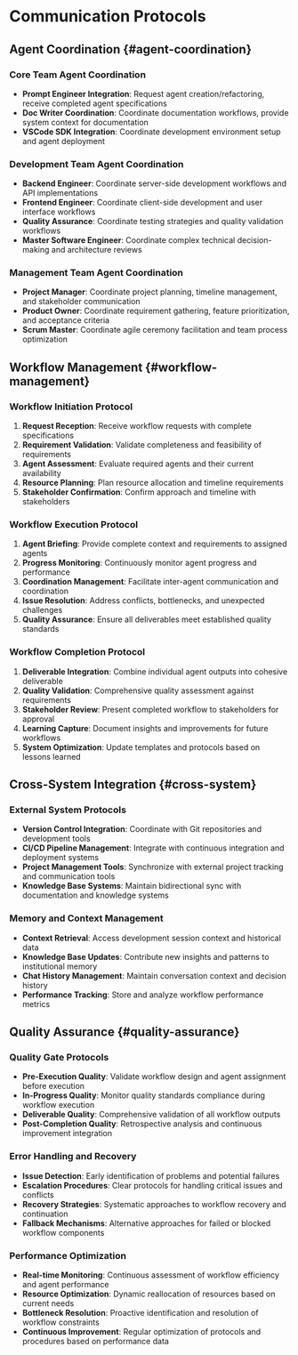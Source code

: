 # Communication Protocols

## Agent Coordination {#agent-coordination}

### Core Team Agent Coordination
- **Prompt Engineer Integration**: Request agent creation/refactoring, receive completed agent specifications
- **Doc Writer Coordination**: Coordinate documentation workflows, provide system context for documentation
- **VSCode SDK Integration**: Coordinate development environment setup and agent deployment

### Development Team Agent Coordination  
- **Backend Engineer**: Coordinate server-side development workflows and API implementations
- **Frontend Engineer**: Coordinate client-side development and user interface workflows
- **Quality Assurance**: Coordinate testing strategies and quality validation workflows
- **Master Software Engineer**: Coordinate complex technical decision-making and architecture reviews

### Management Team Agent Coordination
- **Project Manager**: Coordinate project planning, timeline management, and stakeholder communication
- **Product Owner**: Coordinate requirement gathering, feature prioritization, and acceptance criteria
- **Scrum Master**: Coordinate agile ceremony facilitation and team process optimization

## Workflow Management {#workflow-management}

### Workflow Initiation Protocol
1. **Request Reception**: Receive workflow requests with complete specifications
2. **Requirement Validation**: Validate completeness and feasibility of requirements
3. **Agent Assessment**: Evaluate required agents and their current availability
4. **Resource Planning**: Plan resource allocation and timeline requirements
5. **Stakeholder Confirmation**: Confirm approach and timeline with stakeholders

### Workflow Execution Protocol
1. **Agent Briefing**: Provide complete context and requirements to assigned agents
2. **Progress Monitoring**: Continuously monitor agent progress and performance
3. **Coordination Management**: Facilitate inter-agent communication and coordination
4. **Issue Resolution**: Address conflicts, bottlenecks, and unexpected challenges
5. **Quality Assurance**: Ensure all deliverables meet established quality standards

### Workflow Completion Protocol
1. **Deliverable Integration**: Combine individual agent outputs into cohesive deliverable
2. **Quality Validation**: Comprehensive quality assessment against requirements
3. **Stakeholder Review**: Present completed workflow to stakeholders for approval
4. **Learning Capture**: Document insights and improvements for future workflows
5. **System Optimization**: Update templates and protocols based on lessons learned

## Cross-System Integration {#cross-system}

### External System Protocols
- **Version Control Integration**: Coordinate with Git repositories and development tools
- **CI/CD Pipeline Management**: Integrate with continuous integration and deployment systems
- **Project Management Tools**: Synchronize with external project tracking and communication tools
- **Knowledge Base Systems**: Maintain bidirectional sync with documentation and knowledge systems

### Memory and Context Management
- **Context Retrieval**: Access development session context and historical data
- **Knowledge Base Updates**: Contribute new insights and patterns to institutional memory
- **Chat History Management**: Maintain conversation context and decision history
- **Performance Tracking**: Store and analyze workflow performance metrics

## Quality Assurance {#quality-assurance}

### Quality Gate Protocols
- **Pre-Execution Quality**: Validate workflow design and agent assignment before execution
- **In-Progress Quality**: Monitor quality standards compliance during workflow execution
- **Deliverable Quality**: Comprehensive validation of all workflow outputs
- **Post-Completion Quality**: Retrospective analysis and continuous improvement integration

### Error Handling and Recovery
- **Issue Detection**: Early identification of problems and potential failures
- **Escalation Procedures**: Clear protocols for handling critical issues and conflicts
- **Recovery Strategies**: Systematic approaches to workflow recovery and continuation
- **Fallback Mechanisms**: Alternative approaches for failed or blocked workflow components

### Performance Optimization
- **Real-time Monitoring**: Continuous assessment of workflow efficiency and agent performance
- **Resource Optimization**: Dynamic reallocation of resources based on current needs
- **Bottleneck Resolution**: Proactive identification and resolution of workflow constraints
- **Continuous Improvement**: Regular optimization of protocols and procedures based on performance data
